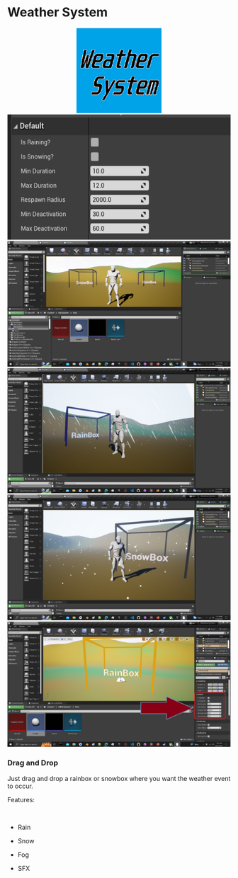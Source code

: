 
<h1>Weather System</h1>
<div style="text-align:center">
<img src="ws_thumb.png">
 </div>
<img src="Rain_Defaults.png">
<img src="ws1.png">
<img src="ws2.png">
<img src="ws3.png">
<img src="ws4.png">


<h3>Drag and Drop</h3>
<p>Just drag and drop a rainbox or snowbox where you want the weather event to occur.</p>
<p>Features:</p><br>
<ul>
<li>
<p>Rain</p>
</li>
<li>
<p>Snow</p>
</li>
<li>
<p>Fog</p>
</li>
<li>
<p>SFX</p>
</li>


